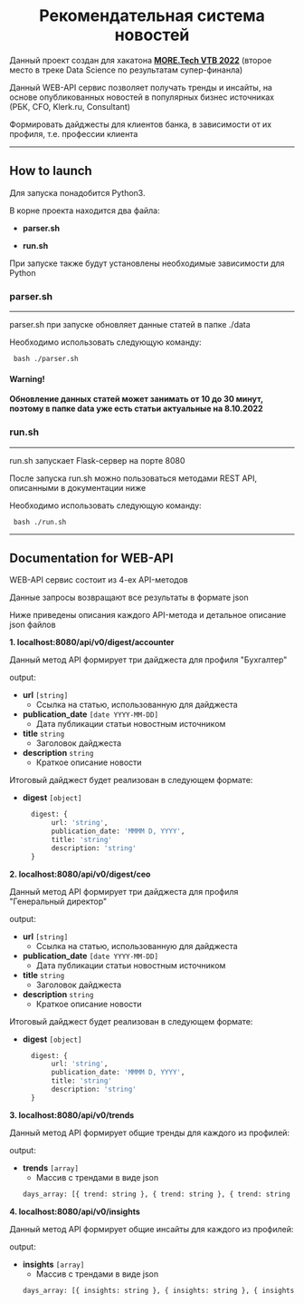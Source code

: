 <h1 align="center">Рекомендательная система новостей</h1>

Данный проект создан для хакатона [**MORE.Tech VTB 2022**](https://moretech.vtb.ru/)  (второе место в треке Data Science по результатам супер-финанла)

Данный WEB-API сервис позволяет получать тренды и инсайты, на основе опубликованных новостей в популярных бизнес источниках (РБК, CFO, Klerk.ru, Consultant)

Формировать дайджесты для клиентов банка, в зависимости от их профиля, т.е. профессии клиента 
  
---
## How to launch

Для запуска понадобится Python3.

В корне проекта находится два файла:

- **parser.sh**
 
- **run.sh**

При запуске также будут установлены необходимые зависимости для Python
 
### parser.sh
---
parser.sh при запуске обновляет данные статей в папке ./data

Необходимо использовать следующую команду:

     bash ./parser.sh

#### Warning!

**Обновление данных статей может занимать от 10 до 30 минут, поэтому в папке data уже есть статьи актуальные на 8.10.2022**



### run.sh
---
run.sh запускает Flask-сервер на порте 8080

После запуска run.sh можно пользоваться методами REST API, описанными в документации ниже

Необходимо использовать следующую команду:

     bash ./run.sh

---


## Documentation for WEB-API

WEB-API сервис состоит из 4-ех API-методов

Данные запросы возвращают все результаты в формате json

Ниже приведены описания каждого API-метода и детальное описание json файлов


**1. localhost:8080/api/v0/digest/accounter**

Данный метод API формирует три дайджеста для профиля "Бухгалтер"

output:

- **url** `[string]`
  - Ссылка на статью, использованную для дайджеста
- **publication_date** `[date YYYY-MM-DD]`
  - Дата публикации статьи новостным источником
- **title** `string`
  - Заголовок дайджеста
- **description** `string`
  - Краткое описание новости
  
Итоговый дайджест будет реализован в следующем формате:
- **digest** `[object]`
  ```python
    digest: {
         url: 'string', 
         publication_date: 'MMMM D, YYYY', 
         title: 'string'
         description: 'string' 
    }

**2. localhost:8080/api/v0/digest/ceo**

Данный метод API формирует три дайджеста для профиля "Генеральный директор"

output:

- **url** `[string]`
  - Ссылка на статью, использованную для дайджеста
- **publication_date** `[date YYYY-MM-DD]`
  - Дата публикации статьи новостным источником
- **title** `string`
  - Заголовок дайджеста
- **description** `string`
  - Краткое описание новости
  
Итоговый дайджест будет реализован в следующем формате:
- **digest** `[object]`
  ```python
    digest: {
         url: 'string', 
         publication_date: 'MMMM D, YYYY', 
         title: 'string'
         description: 'string' 
    }


**3. localhost:8080/api/v0/trends**

Данный метод API формирует общие тренды для каждого из профилей:


output:

- **trends** `[array]`
  - Массив с трендами в виде json
  ```python
  days_array: [{ trend: string }, { trend: string }, { trend: string }, { trend: string }];
  ```


**4. localhost:8080/api/v0/insights**

Данный метод API формирует общие инсайты для каждого из профилей:

output:

- **insights** `[array]`
  - Массив с трендами в виде json
  ```python
  days_array: [{ insights: string }, { insights: string }, { insights: string }, { insights: string }];
  ```
